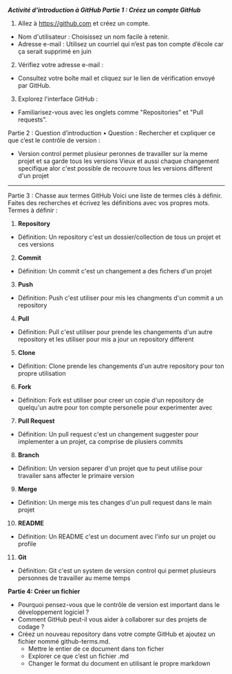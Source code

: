***Activité d'introduction à GitHub
Partie 1 : Créez un compte GitHub***
1.	Allez à https://github.com et créez un compte.
*	Nom d'utilisateur : Choisissez un nom facile à retenir.
*	Adresse e-mail : Utilisez un courriel qui n’est pas ton compte d’école car ça serait supprimé en juin
2.	Vérifiez votre adresse e-mail :
*	Consultez votre boîte mail et cliquez sur le lien de vérification envoyé par GitHub.
3.	Explorez l'interface GitHub :
*	Familiarisez-vous avec les onglets comme "Repositories" et "Pull requests".

Partie 2 : Question d’introduction
•	Question : Rechercher et cxpliquer ce que c’est le contrôle de version :
* Version control permet plusieur peronnes de travailler sur la meme projet et sa garde tous les versions 
Vieux et aussi chaque changement specifique alor c'est possible de recouvre tous les versions different d'un projet 
________________________________________
Partie 3 : Chasse aux termes GitHub
Voici une liste de termes clés à définir. Faites des recherches et écrivez les définitions avec vos propres mots. 
Termes à définir :
1.	**Repository**
 *	Définition: Un repository c'est un dossier/collection de tous un projet et ces versions 
2.	**Commit**
*	Définition: Un commit c'est un changement a des fichers d'un projet 
3.	**Push**
*	Définition: Push c'est utiliser pour mis les changments d'un commit a un repository 
4.	**Pull**
*	Définition: Pull c'est utiliser pour prende les changements d'un autre repository et les utiliser pour mis a jour un repository different  
5.	**Clone**
*	Définition: Clone prende les changements d'un autre repository pour ton propre utilisation 
6.	**Fork**
*	Définition: Fork est utiliser pour creer un copie d'un repository de quelqu'un autre pour ton compte personelle pour experimenter avec 
7.	**Pull Request**
*	Définition: Un pull request c'est un changement suggester pour implementer a un projet, ca comprise de plusiers commits 
8.	**Branch**
*	Définition: Un version separer d'un projet que tu peut utilise pour travailer sans affecter le primaire version 
9.	**Merge**
*	Définition: Un merge mis tes changes d'un pull request dans le main projet 
10.	**README**
*	Définition: Un README c'est un document avec l'info sur un projet ou profile 
11.	**Git**
*	Définition: Git c'est un system de version control qui permet plusieurs personnes de travailler au meme temps 


**Partie 4: Créer un fichier**  
* Pourquoi pensez-vous que le contrôle de version est important dans le développement logiciel ?
* Comment GitHub peut-il vous aider à collaborer sur des projets de codage ?
* Créez un nouveau repository dans votre compte GitHub et ajoutez un fichier nommé github-terms.md.
  * Mettre le entier de ce document dans ton ficher
  * Explorer ce que c’est un fichier .md
  * Changer le format du document en utilisant le propre markdown

